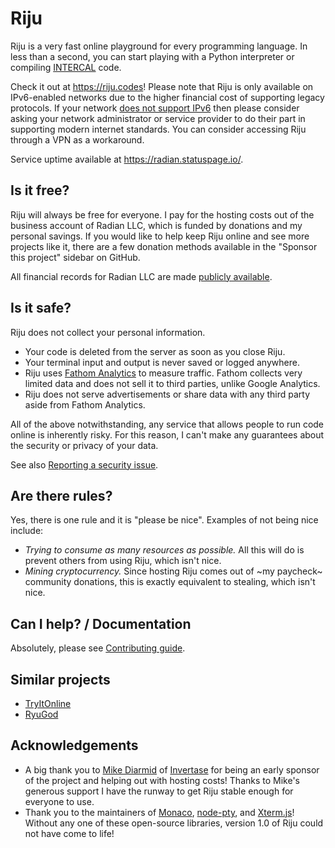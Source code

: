# Riju

Riju is a very fast online playground for every programming language.
In less than a second, you can start playing with a Python interpreter
or compiling [INTERCAL](https://en.wikipedia.org/wiki/INTERCAL) code.

Check it out at <https://riju.codes>! Please note that Riju is only
available on IPv6-enabled networks due to the higher financial cost of
supporting legacy protocols. If your network [does not support
IPv6](https://test-ipv6.com/) then please consider asking your network
administrator or service provider to do their part in supporting
modern internet standards. You can consider accessing Riju through a
VPN as a workaround.

Service uptime available at <https://radian.statuspage.io/>.

## Is it free?

Riju will always be free for everyone. I pay for the hosting costs out
of the business account of Radian LLC, which is funded by donations
and my personal savings. If you would like to help keep Riju online
and see more projects like it, there are a few donation methods
available in the "Sponsor this project" sidebar on GitHub.

All financial records for Radian LLC are made [publicly
available](https://github.com/radian-software/financials).

## Is it safe?

Riju does not collect your personal information.

* Your code is deleted from the server as soon as you close Riju.
* Your terminal input and output is never saved or logged anywhere.
* Riju uses [Fathom Analytics](https://usefathom.com/) to measure
  traffic. Fathom collects very limited data and does not sell it to
  third parties, unlike Google Analytics.
* Riju does not serve advertisements or share data with any third
  party aside from Fathom Analytics.

All of the above notwithstanding, any service that allows people to
run code online is inherently risky. For this reason, I can't make any
guarantees about the security or privacy of your data.

See also [Reporting a security issue](SECURITY.md).

## Are there rules?

Yes, there is one rule and it is "please be nice". Examples of not
being nice include:

* *Trying to consume as many resources as possible.* All this will do
  is prevent others from using Riju, which isn't nice.
* *Mining cryptocurrency.* Since hosting Riju comes out of ~my
  paycheck~ community donations, this is exactly equivalent to
  stealing, which isn't nice.

## Can I help? / Documentation

Absolutely, please see [Contributing guide](CONTRIBUTING.md).

## Similar projects

* [TryItOnline](https://tio.run/)
* [RyuGod](https://www.ryugod.com/)

## Acknowledgements

* A big thank you to [Mike Diarmid](https://github.com/Salakar) of
  [Invertase](https://github.com/invertase) for being an early sponsor
  of the project and helping out with hosting costs! Thanks to Mike's
  generous support I have the runway to get Riju stable enough for
  everyone to use.
* Thank you to the maintainers of
  [Monaco](https://github.com/microsoft/monaco-editor),
  [node-pty](https://github.com/microsoft/node-pty), and
  [Xterm.js](https://github.com/xtermjs/xterm.js/)! Without any one of
  these open-source libraries, version 1.0 of Riju could not have come
  to life!

